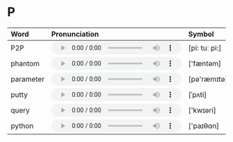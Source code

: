 
# P

| Word  | Pronunciation | Symbol |
| :-- | :-- | :-- |
| P2P | <audio :src="$withBase('/audio/P2P.mp3')" controls="controls"></audio> | [pi: tuː pi:] |
| phantom | <audio :src="$withBase('/audio/phantom.mp3')" controls="controls"></audio> | ['fæntəm] |
| parameter | <audio :src="$withBase('/audio/parameter.mp3')" controls="controls"></audio> | [pə'ræmɪtə] |
| putty | <audio :src="$withBase('/audio/putty.mp3')" controls="controls"></audio> | [ˈpʌti] |
| query | <audio :src="$withBase('/audio/query.mp3')" controls="controls"></audio> | ['kwɪəri] |
| python | <audio :src="$withBase('/audio/python.mp3')" controls="controls"></audio> | ['paɪθɑn] |

<style lang="css">
audio {
  height: 30px;
}

@media screen and (max-width: 720px){
  audio { 
    width: 20px; 
  } 
}
</style>
